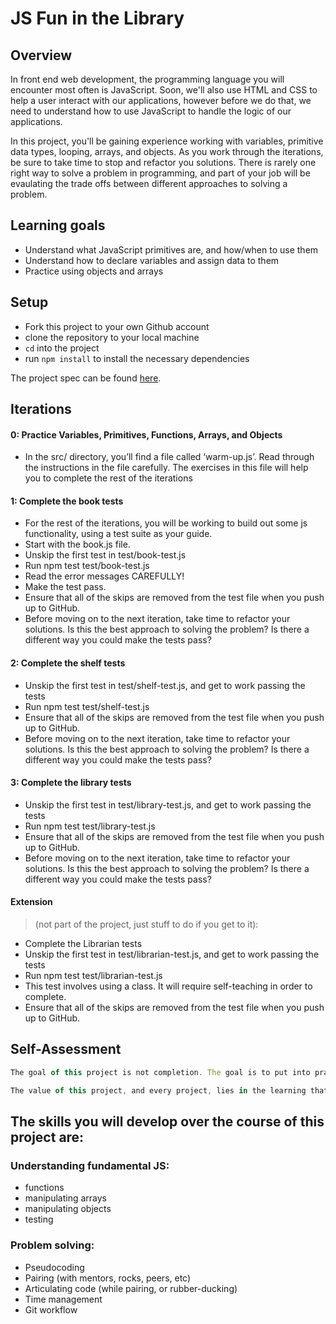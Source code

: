 # JS Fun in the Library

## Overview

In front end web development, the programming language you will encounter most
often is JavaScript. Soon, we'll also use HTML and CSS to help a user interact
with our applications, however before we do that, we need to understand how to
use JavaScript to handle the logic of our applications.

In this project, you'll be gaining experience working with variables, primitive
data types, looping, arrays, and objects. As you work through the
iterations, be sure to take time to stop and refactor you solutions. There is
rarely one right way to solve a problem in programming, and part of your job
will be evaulating the trade offs between different approaches to solving a
problem.

## Learning goals

  - Understand what JavaScript primitives are, and how/when to use them
  - Understand how to declare variables and assign data to them
  - Practice using objects and arrays

## Setup

  - Fork this project to your own Github account
  - clone the repository to your local machine
  - `cd` into the project
  - run `npm install` to install the necessary dependencies
  
  The project spec can be found [here](https://frontend.turing.io/projects/module-1/library.html).

## Iterations

#### 0: Practice Variables, Primitives, Functions, Arrays, and Objects
- In the src/ directory, you’ll find a file called ‘warm-up.js’. Read through the instructions in the file carefully. The exercises in this file will help you to complete the rest of the iterations
#### 1: Complete the book tests
- For the rest of the iterations, you will be working to build out some js functionality, using a test suite as your guide.
- Start with the book.js file.
- Unskip the first test in test/book-test.js
- Run npm test test/book-test.js
- Read the error messages CAREFULLY!
- Make the test pass.
- Ensure that all of the skips are removed from the test file when you push up to GitHub.
- Before moving on to the next iteration, take time to refactor your solutions. Is this the best approach to solving the problem? Is there a different way you could make the tests pass?
#### 2: Complete the shelf tests
- Unskip the first test in test/shelf-test.js, and get to work passing the tests
- Run npm test test/shelf-test.js
- Ensure that all of the skips are removed from the test file when you push up to GitHub.
- Before moving on to the next iteration, take time to refactor your solutions. Is this the best approach to solving the problem? Is there a different way you could make the tests pass?
#### 3: Complete the library tests
- Unskip the first test in test/library-test.js, and get to work passing the tests
- Run npm test test/library-test.js
- Ensure that all of the skips are removed from the test file when you push up to GitHub.
- Before moving on to the next iteration, take time to refactor your solutions. Is this the best approach to solving the problem? Is there a different way you could make the tests pass?
#### Extension 
> (not part of the project, just stuff to do if you get to it):
- Complete the Librarian tests
- Unskip the first test in test/librarian-test.js, and get to work passing the tests
- Run npm test test/librarian-test.js
- This test involves using a class. It will require self-teaching in order to complete.
- Ensure that all of the skips are removed from the test file when you push up to GitHub.

## Self-Assessment
```js
The goal of this project is not completion. The goal is to put into practice some of the tools we’ve been discussing (pseudocoding, rubber ducking, problem solving), and to practice writing fundamental JavaScript.

The value of this project, and every project, lies in the learning that you do and the growth that you demonstrate over the course of it. We expect you to work hard for the benefit of your own learning.
```
## The skills you will develop over the course of this project are:
### Understanding fundamental JS:
- functions
- manipulating arrays
- manipulating objects
- testing
### Problem solving:
- Pseudocoding
- Pairing (with mentors, rocks, peers, etc)
- Articulating code (while pairing, or rubber-ducking)
- Time management
- Git workflow